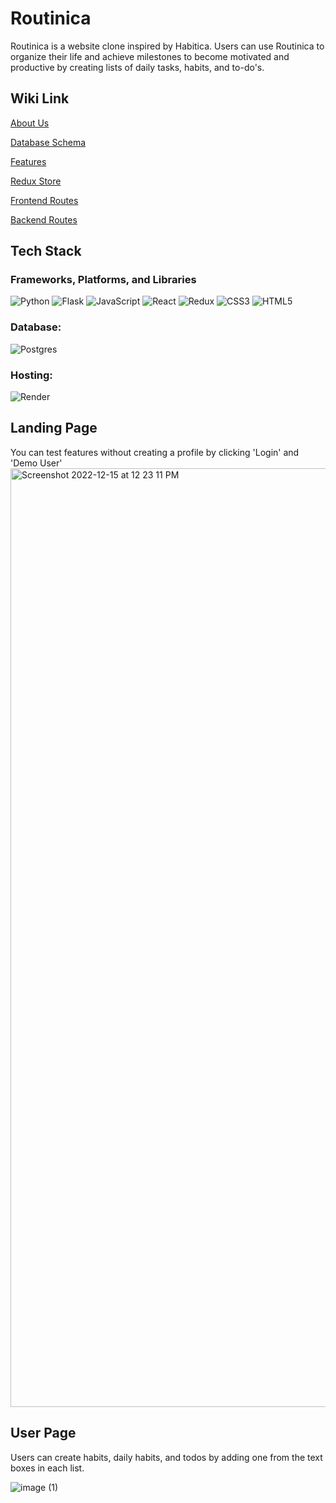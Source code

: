 # Routinica

Routinica is a website clone inspired by Habitica. Users can use Routinica to organize their life and achieve milestones to become motivated and productive by creating lists of daily tasks, habits, and to-do's.

## Wiki Link

[About Us](https://github.com/Holidaez/routinica/wiki/About-the-Devs)<p>
[Database Schema](https://github.com/Holidaez/routinica/wiki/DB-Schema)<p>
[Features](https://github.com/Holidaez/routinica/wiki/Features)<p>
[Redux Store](https://github.com/Holidaez/routinica/wiki/Redux-State)<p>
[Frontend Routes](https://github.com/Holidaez/routinica/wiki/User-Facing-Routes)<p>
[Backend Routes](https://github.com/Holidaez/routinica/wiki/Backend-Routes)<p>

## Tech Stack <p>
### Frameworks, Platforms, and Libraries
![Python](https://img.shields.io/badge/python-3670A0?style=for-the-badge&logo=python&logoColor=ffdd54) ![Flask](https://img.shields.io/badge/flask-%23000.svg?style=for-the-badge&logo=flask&logoColor=white) ![JavaScript](https://img.shields.io/badge/javascript-%23323330.svg?style=for-the-badge&logo=javascript&logoColor=%23F7DF1E) ![React](https://img.shields.io/badge/react-%2320232a.svg?style=for-the-badge&logo=react&logoColor=%2361DAFB) ![Redux](https://img.shields.io/badge/redux-%23593d88.svg?style=for-the-badge&logo=redux&logoColor=white) ![CSS3](https://img.shields.io/badge/css3-%231572B6.svg?style=for-the-badge&logo=css3&logoColor=white) ![HTML5](https://img.shields.io/badge/html5-%23E34F26.svg?style=for-the-badge&logo=html5&logoColor=white)

### Database:
![Postgres](https://img.shields.io/badge/postgres-%23316192.svg?style=for-the-badge&logo=postgresql&logoColor=white)

### Hosting:
![Render](https://img.shields.io/badge/Render-%46E3B7.svg?style=for-the-badge&logo=render&logoColor=white)

## Landing Page
You can test features without creating a profile by clicking 'Login' and 'Demo User'
<img width="1502" alt="Screenshot 2022-12-15 at 12 23 11 PM" src="https://user-images.githubusercontent.com/98499225/207926815-c238cdcb-525f-4755-8820-daf84f4cd8c4.png">


## User Page
Users can create habits, daily habits, and todos by adding one from the text boxes in each list.

![image (1)](https://user-images.githubusercontent.com/98499225/207926511-de8dac3d-d14a-41da-bf68-6679a39af8fb.png)
